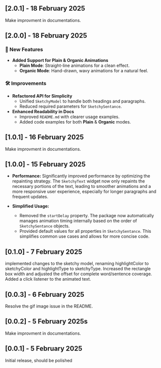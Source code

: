## [2.0.1] - 18 February 2025

Make improvment in documentations.

## [2.0.0] - 18 February 2025

### 🚀 New Features

- **Added Support for Plain & Organic Animations**
  - **Plain Mode**: Straight-line animations for a clean effect.
  - **Organic Mode**: Hand-drawn, wavy animations for a natural feel.

### 🛠 Improvements

- **Refactored API for Simplicity**
  - Unified `SketchyModel` to handle both headings and paragraphs.
  - Reduced required parameters for `SketchySentance`.
- **Enhanced Readability in Docs**
  - Improved `README.md` with clearer usage examples.
  - Added code examples for both **Plain** & **Organic** modes.

## [1.0.1] - 16 February 2025

Make improvment in documentations.

## [1.0.0] - 15 February 2025

- **Performance:** Significantly improved performance by optimizing the repainting strategy. The `SketchyText` widget now only repaints the necessary portions of the text, leading to smoother animations and a more responsive user experience, especially for longer paragraphs and frequent updates.

- **Simplified Usage:**
  - Removed the `startDelay` property. The package now automatically manages animation timing internally based on the order of `SketchySentance` objects.
  - Provided default values for all properties in `SketchySentance`. This simplifies common use cases and allows for more concise code.

## [0.1.0] - 7 February 2025

implemented changes to the sketchy model, renaming highlightColor to sketchyColor and highlightType to sketchyType.
Increased the rectangle box width and adjusted the offset for complete word/sentence coverage.
Added a click listener to the animated text.

## [0.0.3] - 6 February 2025

Resolve the gif image issue in the README.

## [0.0.2] - 5 February 2025s

Make improvment in documentations.

## [0.0.1] - 5 February 2025

Initial release, should be polished
